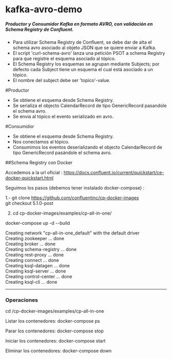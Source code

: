 # kafka-avro-demo
##### Productor y Consumidor Kafka en formato AVRO, con validación en Schema Registry de Confluent.

* Para utilizar Schema Registry de Confluent, se debe dar de alta el schema avro asociado al objeto JSON que se quiere enviar a Kafka.
* El script 'curl-schema-avro' lanza una petición PSOT a schema Registry para que registre el esquema asociado al tópico.
* El Schema Registry los esquemas se agrupan mediante Subjects; por defecto cada Subject tiene un esquema el cual está asociado a un tópico.
* El nombre del subject debe ser 'topico'-value. 

#Productor
* Se obtiene el esquema desde Schema Registry.
* Se serializa el objecto CalendarRecord de tipo GenericRecord pasandole el schema avro.
* Se envia al tópico el evento serializado en avro.

#Consumidor
* Se obtiene el esquema desde Schema Registry.
* Nos conectamos al tópico.
* Consumimos los eventos deserializando el objecto CalendarRecord de tipo GenericRecord pasándole el schema avro.


##Schema Registry con Docker

Accedemos a la url oficial :
https://docs.confluent.io/current/quickstart/ce-docker-quickstart.html

Seguimos los pasos (debemos tener instalado docker-compose) :

1.- git clone https://github.com/confluentinc/cp-docker-images                                            
    git checkout 5.1.0-post


2. cd cp-docker-images/examples/cp-all-in-one/

docker-compose up -d --build

Creating network "cp-all-in-one_default" with the default driver   
Creating zookeeper ... done                                
Creating broker    ... done                             
Creating schema-registry ... done                          
Creating rest-proxy      ... done                                
Creating connect         ... done                            
Creating ksql-datagen    ... done                            
Creating ksql-server     ... done                               
Creating control-center  ... done                       
Creating ksql-cli        ... done                      

-----------
### Operaciones

cd /cp-docker-images/examples/cp-all-in-one

Listar los contenedores: docker-compose ps

Parar los contenedores: docker-compose stop

Iniciar los contenedores: docker-compose start

Eliminar los contenedores: docker-compose down


